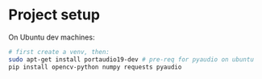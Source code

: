 # Project setup

On Ubuntu dev machines:

```bash
# first create a venv, then:
sudo apt-get install portaudio19-dev # pre-req for pyaudio on ubuntu
pip install opencv-python numpy requests pyaudio
```
